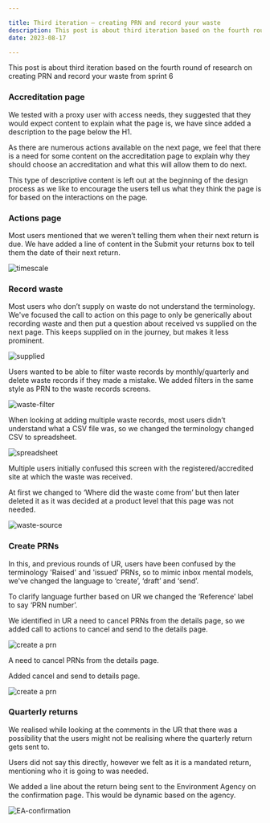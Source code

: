 ```yaml
---

title: Third iteration – creating PRN and record your waste
description: This post is about third iteration based on the fourth round of research on creating PRN and record your waste from sprint 6
date: 2023-08-17

---
```




This post is about third iteration based on the fourth round of research on creating PRN and record your waste from sprint 6

### Accreditation page

We tested with a proxy user with access needs, they suggested that they would expect content to explain what the page is, we have since added a description to the page below the H1.  

As there are numerous actions available on the next page, we feel that there is a need for some content on the accreditation page to explain why they should choose an accreditation and what this will allow them to do next.   

This type of descriptive content is left out at the beginning of the design process as we like to encourage the users tell us what they think the page is for based on the interactions on the page.  

### Actions page

Most users mentioned that we weren’t telling them when their next return is due. We have added a line of content in the Submit your returns box to tell them the date of their next return.  


![timescale](/timescale.png)


### Record waste

Most users who don’t supply on waste do not understand the terminology. We've focused the call to action on this page to only be generically about recording waste and then put a question about received vs supplied on the next page. This keeps supplied on in the journey, but makes it less prominent.  

![supplied](/supplied.png)



Users wanted to be able to filter waste records by monthly/quarterly and delete waste records if they made a mistake. We added filters in the same style as PRN to the waste records screens.

![waste-filter](/waste-filter.png)


When looking at adding multiple waste records, most users didn’t understand what a CSV file was, so we changed the terminology changed CSV to spreadsheet.

![spreadsheet](/spreadsheet.png)


Multiple users initially confused this screen with the registered/accredited site at which the waste was received.

At first we changed to ‘Where did the waste come from’ but then later deleted it as it was decided at a product level that this page was not needed.

![waste-source](/wastesource.png)

### Create PRNs



In this, and previous rounds of UR, users have been confused by the terminology 'Raised' and 'issued' PRNs, so to mimic inbox mental models, we've changed the language to ‘create’, ‘draft’ and ‘send’.


To clarify language further based on UR we changed the ‘Reference’ label to say ‘PRN number’.

We identified in UR a need to cancel PRNs from the details page, so we added call to actions to cancel and send to the details page.

![create a prn ](/create-prn.png)


A need to cancel PRNs from the details page.

Added cancel and send to details page.



![create a prn ](/cancel-prn.png)


### Quarterly returns
We realised while looking at the comments in the UR that there was a possibility that the users might not be realising where the quarterly return gets sent to.  

Users did not say this directly, however we felt as it is a mandated return, mentioning who it is going to was needed.  

We added a line about the return being sent to the Environment Agency on the confirmation page. This would be dynamic based on the agency.  


![EA-confirmation ](/EA-confirmation.png)

